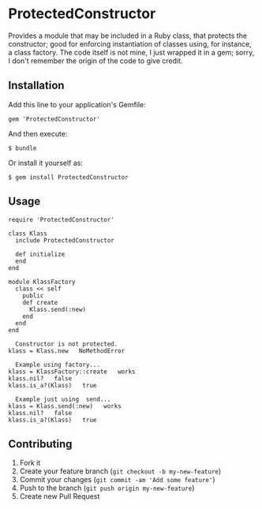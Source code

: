 # ProtectedConstructor

Provides a module that may be included in a Ruby class, that protects the constructor; good for enforcing
instantiation of classes using, for instance, a class factory. The code itself is not mine, I just wrapped it
in a gem; sorry, I don't remember the origin of the code to give credit.

## Installation

Add this line to your application's Gemfile:

    gem 'ProtectedConstructor'

And then execute:

    $ bundle

Or install it yourself as:

    $ gem install ProtectedConstructor

## Usage

    require 'ProtectedConstructor'
 
    class Klass
      include ProtectedConstructor
 
      def initialize
      end
    end
 
    module KlassFactory
      class << self
        public
        def create
          Klass.send(:new)
        end
      end
    end
 
      Constructor is not protected.
    klass = Klass.new   NoMethodError
 
      Example using factory...
    klass = KlassFactory::create   works
    klass.nil?   false
    klass.is_a?(Klass)   true
 
      Example just using  send...
    klass = Klass.send(:new)   works
    klass.nil?   false
    klass.is_a?(Klass)   true
 
## Contributing

1. Fork it
2. Create your feature branch (`git checkout -b my-new-feature`)
3. Commit your changes (`git commit -am 'Add some feature'`)
4. Push to the branch (`git push origin my-new-feature`)
5. Create new Pull Request
